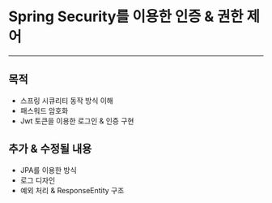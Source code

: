 # Spring Security를 이용한 인증 & 권한 제어

---

## 목적

- 스프링 시큐리티 동작 방식 이해
- 패스워드 암호화
- Jwt 토큰을 이용한 로그인 & 인증 구현

## 추가 & 수정될 내용

- JPA를 이용한 방식
- 로그 디자인
- 예외 처리 & ResponseEntity 구조
